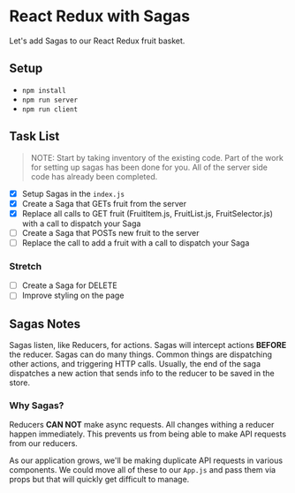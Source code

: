 # React Redux with Sagas

Let's add Sagas to our React Redux fruit basket.

## Setup

- `npm install`
- `npm run server`
- `npm run client`

## Task List

> NOTE: Start by taking inventory of the existing code. Part of the work for setting up sagas has been done for you. All of the server side code has already been completed.

- [x] Setup Sagas in the `index.js`
- [x] Create a Saga that GETs fruit from the server
- [x] Replace all calls to GET fruit (FruitItem.js, FruitList.js, FruitSelector.js) with a call to dispatch your Saga
- [ ] Create a Saga that POSTs new fruit to the server
- [ ] Replace the call to add a fruit with a call to dispatch your Saga

### Stretch 

- [ ] Create a Saga for DELETE
- [ ] Improve styling on the page

## Sagas Notes

Sagas listen, like Reducers, for actions. Sagas will intercept actions **BEFORE** the reducer. Sagas can do many things. Common things are dispatching other actions, and triggering HTTP calls. Usually, the end of the saga dispatches a new action that sends info to the reducer to be saved in the store.

### Why Sagas?

Reducers **CAN NOT** make async requests. All changes withing a reducer happen immediately. This prevents us from being able to make API requests from our reducers.

As our application grows, we'll be making duplicate API requests in various components. We could move all of these to our `App.js` and pass them via props but that will quickly get difficult to manage. 
